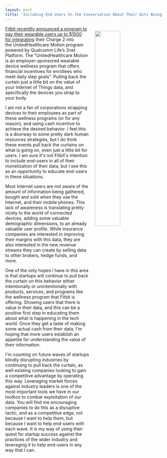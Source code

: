 ```yaml
---
layout: post
title: 'Including End Users In the Conversation About Their Bits Being Sold'
---
```

<p><img style="padding: 15px;" src="http://kinlane-productions.s3.amazonaws.com/api_evangelist_site/blog/screen_shot_2017_01_31_at_2.29.16_pm.png" alt="" width="40%" align="right" /></p>
<p><a href="https://blog.fitbit.com/fitbit-charge-2-healthcare-integration/">Fitbit recenttly announced a program to pay their wearable users up to $1500 for&nbsp;integrating</a> their Charge 2 into the&nbsp;<span>UnitedHealthcare Motion</span>&nbsp;program powered by Qualcomm Life&rsquo;s 2net Platform. The "UnitedHealthcare Motion is an employer-sponsored wearable device&nbsp;<span>wellness program</span>&nbsp;that offers financial incentives for enrollees who meet daily step goals". Pulling back the curtain just a little bit on the value of your Internet of Things data, and specifically the devices you strap to your body.</p>
<p>I am not a fan of corporations strapping devices to their employees as part of these wellness programs (or for any reason), and using cash incentive to achieve the desired behavior. I feel this is a doorway to some pretty dark human resources strategies, but I do think these events pull back the curtains on what is going on, even just a little bit for users. I am sure it's not Fitbit's intention to include end-users in all of their monetization of their data, but I see this as an opportunity to educate end-users in these situations.</p>
<p>Most Internet users are not aware of the amount of information being gathered, bought and sold when they use the Internet, and their mobile phones. This lack of awareness is translating pretty nicely to the world of connected devices, adding some valuable demographic dimensions, to an already valuable user profile. While insurance companies are interested in improving their margins with this data, they are also interested in the new revenue streams they can create by selling data to other brokers, hedge funds, and more.&nbsp;</p>
<p>One of the only hopes I have in this area is that startups will continue to pull back the curtain on this behavior either intentionally or unintentionally with products, services, and programs like the wellness program that Fitbit is offering. Showing users that there is value in their data, and this can be a positive first step in educating them about what is happening in the tech world. Once they get a taste of making some actual cash from their data, I'm hoping that more users establish an appetite for understanding the value of their information.</p>
<p>I'm counting on future waves of startups blindly disrupting industries by continuing to pull back the curtain, as well existing companies looking to gain a competitive advantage by operating this way. Leveraging market forces against industry leaders is one of the most important tools we have in our toolbox to combat exploitation of our data. You will find me encouraging companies to do this as a disruptive tactic, and as a competitive edge, not because I want to help them, but because I want to help end-users with each wave. It is my way of using their quest for startup success against the practices of the wider&nbsp;industry&nbsp;and leveraging it to help end-users in any way that I can.</p>